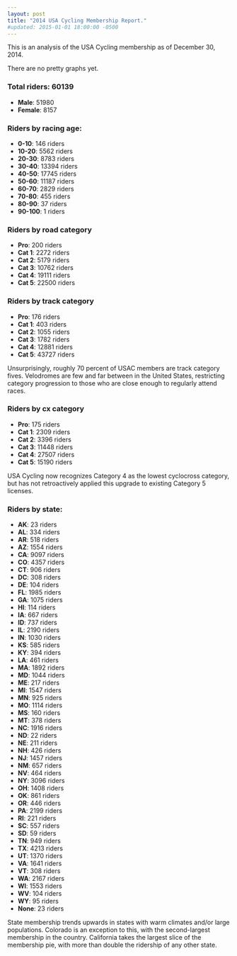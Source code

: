 ```yaml
---
layout: post
title: "2014 USA Cycling Membership Report."
#updated: 2015-01-01 18:00:00 -0500
---
```


This is an analysis of the USA Cycling membership as of December 30, 2014.

There are no pretty graphs yet.

### Total riders: 60139
 * **Male**: 51980
 * **Female**: 8157

### Riders by racing age:
 * **0-10**: 146 riders
 * **10-20**: 5562 riders
 * **20-30**: 8783 riders
 * **30-40**: 13394 riders
 * **40-50**: 17745 riders
 * **50-60**: 11187 riders
 * **60-70**: 2829 riders
 * **70-80**: 455 riders
 * **80-90**: 37 riders
 * **90-100**: 1 riders

### Riders by road category

 * **Pro**: 200 riders
 * **Cat 1**: 2272 riders
 * **Cat 2**: 5179 riders
 * **Cat 3**: 10762 riders
 * **Cat 4**: 19111 riders
 * **Cat 5**: 22500 riders

### Riders by track category

 * **Pro**: 176 riders
 * **Cat 1**: 403 riders
 * **Cat 2**: 1055 riders
 * **Cat 3**: 1782 riders
 * **Cat 4**: 12881 riders
 * **Cat 5**: 43727 riders

Unsurprisingly, roughly 70 percent of USAC members are track category fives. Velodromes are few and far between in the United States, restricting category progression to those who are close enough to regularly attend races.

### Riders by cx category

 * **Pro**: 175 riders
 * **Cat 1**: 2309 riders
 * **Cat 2**: 3396 riders
 * **Cat 3**: 11448 riders
 * **Cat 4**: 27507 riders
 * **Cat 5**: 15190 riders

USA Cycling now recognizes Category 4 as the lowest cyclocross category, but has not retroactively applied this upgrade to existing Category 5 licenses.

### Riders by state:
 * **AK**: 23 riders
 * **AL**: 334 riders
 * **AR**: 518 riders
 * **AZ**: 1554 riders
 * **CA**: 9097 riders
 * **CO**: 4357 riders
 * **CT**: 906 riders
 * **DC**: 308 riders
 * **DE**: 104 riders
 * **FL**: 1985 riders
 * **GA**: 1075 riders
 * **HI**: 114 riders
 * **IA**: 667 riders
 * **ID**: 737 riders
 * **IL**: 2190 riders
 * **IN**: 1030 riders
 * **KS**: 585 riders
 * **KY**: 394 riders
 * **LA**: 461 riders
 * **MA**: 1892 riders
 * **MD**: 1044 riders
 * **ME**: 217 riders
 * **MI**: 1547 riders
 * **MN**: 925 riders
 * **MO**: 1114 riders
 * **MS**: 160 riders
 * **MT**: 378 riders
 * **NC**: 1916 riders
 * **ND**: 22 riders
 * **NE**: 211 riders
 * **NH**: 426 riders
 * **NJ**: 1457 riders
 * **NM**: 657 riders
 * **NV**: 464 riders
 * **NY**: 3096 riders
 * **OH**: 1408 riders
 * **OK**: 861 riders
 * **OR**: 446 riders
 * **PA**: 2199 riders
 * **RI**: 221 riders
 * **SC**: 557 riders
 * **SD**: 59 riders
 * **TN**: 949 riders
 * **TX**: 4213 riders
 * **UT**: 1370 riders
 * **VA**: 1641 riders
 * **VT**: 308 riders
 * **WA**: 2167 riders
 * **WI**: 1553 riders
 * **WV**: 104 riders
 * **WY**: 95 riders
 * **None**: 23 riders

State membership trends upwards in states with warm climates and/or large populations. Colorado is an exception to this, with the second-largest membership in the country. California takes the largest slice of the membership pie, with more than double the ridership of any other state.
